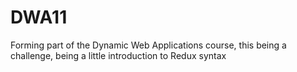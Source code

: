 # DWA11
Forming part of the Dynamic Web Applications course, this being a challenge, being a little introduction to Redux syntax
